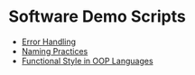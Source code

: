 # Software Demo Scripts

- [Error Handling](demos/ErrorHandling.md)
- [Naming Practices](demos/NamingPractices.md)
- [Functional Style in OOP Languages](demos/FunctionalStyle.md)
